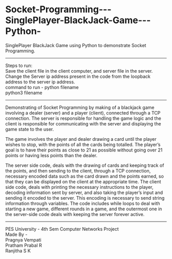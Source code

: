 # Socket-Programming---SinglePlayer-BlackJack-Game---Python-
SinglePlayer BlackJack Game using Python  to demonstrate Socket Programming.

--------------------------------------------------------------------
Steps to run:                                                                                     
Save the client file in the client computer, and server file in the server.                                                                   
Change the Server ip address present in the code from the loopback address to the server ip address.                                                                                                                      
command to run - python filename                                    
                 python3 filename                                
                 
--------------------------------------------------------------------
Demonstrating of Socket Programming by making of a blackjack game involving a dealer (server) and a player (client), connected through a TCP connection.
The server is responsible for handling the game logic and the client is responsible for communicating with the server and displaying the game state to the user.

The game involves the player and dealer drawing a card until the player wishes to stop, with the points of all the cards being totalled. The player’s goal is to have their points as close to 21 as possible without going over 21 points or having less points than the dealer.

The server side code, deals with the drawing of cards and keeping track of the points, and then sending to the client, through a TCP connection, necessary encoded data such as the card drawn and the points earned, so that they can be displayed on the client at the appropriate time. 
The client side code, deals with printing the necessary instructions to the player, decoding information sent by server, and also taking the player’s input and sending it encoded to the server.
This encoding is necessary to send string information through variables.
The code includes while loops to deal with starting a new game, different rounds in a game, and the outermost one in the server-side code deals with keeping the server forever active.

----------------------------------------------------------------------

PES University - 4th Sem Computer Networks Project                        
Made By -                            
Pragnya Vempati                      
Pratham Prabal R                     
Ranjitha S K                  

